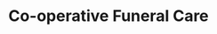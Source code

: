 ---
title: "Co-operative Funeral Care"
url: /birmingham/co-operative-funeral-care/
shop: Bestattungen
---